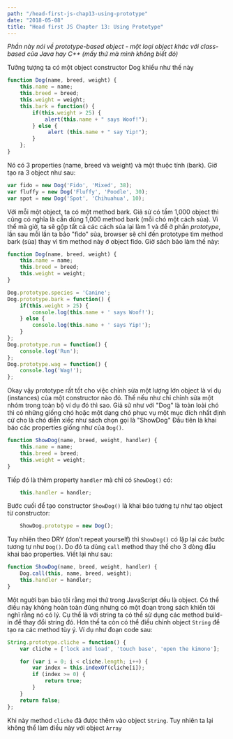 ```yaml
---
path: "/head-first-js-chap13-using-prototype"
date: "2018-05-08"
title: "Head first JS Chapter 13: Using Prototype"
---
```


*Phần này nói về prototype-based object - một loại object khác với class-based của Java hay C++ (mấy thứ mà mình không biết đó)*

Tưởng tượng ta có một object constructor Dog khiểu như thế này

```javascript
function Dog(name, breed, weight) {
    this.name = name;
    this.breed = breed;
    this.weight = weight;
    this.bark = function() {
        if(this.weight > 25) {
            alert(this.name + " says Woof!");
        } else {
             alert (this.name + " say Yip!");
        }
    };
}
```

Nó có 3 properties (name, breed và weight) và một thuộc tính (bark). Giờ tạo ra 3 object như sau:

```javascript
var fido = new Dog('Fido', 'Mixed', 38);
var fluffy = new Dog('Fluffy', 'Poodle', 30);
var spot = new Dog('Spot', 'Chihuahua', 10);
```

Với mỗi một object, ta có một method bark. Giả sử có tầm 1,000 object thì cũng có nghĩa là cần dùng 1,000 method bark (mỗi chó một cách sủa).
Vì thế mà giờ, ta sẽ gộp tất cả các cách sủa lại làm 1 và để ở phần *prototype*, lần sau mỗi lần ta bảo "fido" sủa, browser sẽ chỉ đến prototype tìm method bark (sủa) thay vì tìm method này ở object fido.
Giờ sách bảo làm thế này:

```javascript
function Dog(name, breed, weight) {
    this.name = name;
    this.breed = breed;
    this.weight = weight;
}

Dog.prototype.species = 'Canine';
Dog.prototype.bark = function() {
    if(this.weight > 25) {
        console.log(this.name + ' says Woof!');
    } else {
        console.log(this.name + ' says Yip!');
    }
};
Dog.prototype.run = function() {
    console.log('Run');
};
Dog.prototype.wag = function() {
    console.log('Wag!');
};
```

Okay vậy prototype rất tốt cho việc chỉnh sửa một lượng lớn object là ví dụ (instances) của một constructor nào đó. Thế nếu như chỉ chỉnh sửa một nhóm trong toàn bộ ví dụ đó thì sao. Giả sử như với "Dog" là toàn loài chó thì có những giống chó hoặc một dạng chó phục vụ một mục đích nhất định cứ cho là chó diễn xiếc như sách chọn gọi là "ShowDog"
Đầu tiên là khai báo các properties giống như của `Dog()`.

```javascript
function ShowDog(name, breed, weight, handler) {
    this.name = name;
    this.breed = breed;
    this.weight = weight;
}
```
Tiếp đó là thêm property `handler` mà chỉ có `ShowDog()` có:

```javascript
    this.handler = handler;
```

Bước cuối để tạo constructor `ShowDog()` là khai báo tương tự như tạo object từ constructor:

```javascript
    ShowDog.prototype = new Dog();
```

Tuy nhiên theo DRY (don't repeat yourself) thì `ShowDog()` có lặp lại các bước tương tự như `Dog()`. Do đó ta dùng `call` method thay thế cho 3 dòng đầu khai báo properties. Viết lại như sau:

```javascript
function ShowDog(name, breed, weight, handler) {
    Dog.call(this, name, breed, weight);
    this.handler = handler;
}
```

Một người bạn bảo tôi rằng mọi thứ trong JavaScript đều là object. Có thể điều này không hoàn toàn đúng nhưng có một đoạn trong sách khiến tôi nghĩ rằng nó có lý. Cụ thể là với string ta có thể sử dụng các method build-in để thay đổi string đó. Hơn thế ta còn có thể điều chỉnh object `String` để tạo ra các method tùy ý. Ví dụ như đoạn code sau:

```javascript
String.prototype.cliche = function() {
    var cliche = ['lock and load', 'touch base', 'open the kimono'];

    for (var i = 0; i < cliche.length; i++) {
        var index = this.indexOf(cliche[i]);
        if (index >= 0) {
            return true;
        }
    }
    return false;
};
```
Khi này method `cliche` đã được thêm vào object `String`. Tuy nhiên ta lại không thể làm điều này với object `Array`